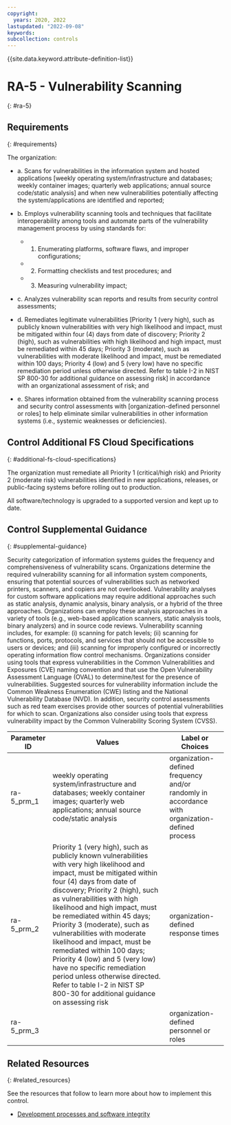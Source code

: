 ```yaml
---
copyright:
  years: 2020, 2022
lastupdated: "2022-09-08"
keywords: 
subcollection: controls
---
```


{{site.data.keyword.attribute-definition-list}}

# RA-5 - Vulnerability Scanning
{: #ra-5}

## Requirements
{: #requirements}

The organization:

- a. Scans for vulnerabilities in the information system and hosted applications [weekly operating system/infrastructure and databases; weekly container images; quarterly web applications; annual source code/static analysis] and when new vulnerabilities potentially affecting the system/applications are identified and reported;

- b. Employs vulnerability scanning tools and techniques that facilitate interoperability among tools and automate parts of the vulnerability management process by using standards for:

  - 1. Enumerating platforms, software flaws, and improper configurations;
  - 2. Formatting checklists and test procedures; and
  - 3. Measuring vulnerability impact;

- c. Analyzes vulnerability scan reports and results from security control assessments;

- d. Remediates legitimate vulnerabilities [Priority 1 (very high), such as publicly known vulnerabilities with very high likelihood and impact, must be mitigated within four (4) days from date of discovery; Priority 2 (high), such as vulnerabilities with high likelihood and high impact, must be remediated within 45 days; Priority 3 (moderate), such as vulnerabilities with moderate likelihood and impact, must be remediated within 100 days; Priority 4 (low) and 5 (very low) have no specific remediation period unless otherwise directed.  Refer to table I-2 in NIST SP 800-30 for additional guidance on assessing risk] in accordance with an organizational assessment of risk; and

- e. Shares information obtained from the vulnerability scanning process and security control assessments with [organization-defined personnel or roles] to help eliminate similar vulnerabilities in other information systems (i.e., systemic weaknesses or deficiencies).

## Control Additional FS Cloud Specifications
{: #additional-fs-cloud-specifications}

The organization must remediate all Priority 1 (critical/high risk) and Priority 2 (moderate risk) vulnerabilities identified in new applications, releases, or public-facing systems before rolling out to production.

All software/technology is upgraded to a supported version and kept up to date.

## Control Supplemental Guidance
{: #supplemental-guidance}

Security categorization of information systems guides the frequency and comprehensiveness of vulnerability scans. Organizations determine the required vulnerability scanning for all information system components, ensuring that potential sources of vulnerabilities such as networked printers, scanners, and copiers are not overlooked. Vulnerability analyses for custom software applications may require additional approaches such as static analysis, dynamic analysis, binary analysis, or a hybrid of the three approaches. Organizations can employ these analysis approaches in a variety of tools (e.g., web-based application scanners, static analysis tools, binary analyzers) and in source code reviews. Vulnerability scanning includes, for example: (i) scanning for patch levels; (ii) scanning for functions, ports, protocols, and services that should not be accessible to users or devices; and (iii) scanning for improperly configured or incorrectly operating information flow control mechanisms. Organizations consider using tools that express vulnerabilities in the Common Vulnerabilities and Exposures (CVE) naming convention and that use the Open Vulnerability Assessment Language (OVAL) to determine/test for the presence of vulnerabilities. Suggested sources for vulnerability information include the Common Weakness Enumeration (CWE) listing and the National Vulnerability Database (NVD). In addition, security control assessments such as red team exercises provide other sources of potential vulnerabilities for which to scan. Organizations also consider using tools that express vulnerability impact by the Common Vulnerability Scoring System (CVSS).

| Parameter ID | Values | Label or Choices |
|---|---|---|
| ra-5_prm_1 | weekly operating system/infrastructure and databases; weekly container images; quarterly web applications; annual source code/static analysis | organization-defined frequency and/or randomly in accordance with organization-defined process |
| ra-5_prm_2 | Priority 1 (very high), such as publicly known vulnerabilities with very high likelihood and impact, must be mitigated within four (4) days from date of discovery; Priority 2 (high), such as vulnerabilities with high likelihood and high impact, must be remediated within 45 days; Priority 3 (moderate), such as vulnerabilities with moderate likelihood and impact, must be remediated within 100 days; Priority 4 (low) and 5 (very low) have no specific remediation period unless otherwise directed.  Refer to table I-2 in NIST SP 800-30 for additional guidance on assessing risk | organization-defined response times |
| ra-5_prm_3 |  | organization-defined personnel or roles |


## Related Resources
{: #related_resources}

See the resources that follow to learn more about how to implement this control.

- [Development processes and software integrity](/docs/framework-financial-services?topic=framework-financial-services-shared-development-processes)

